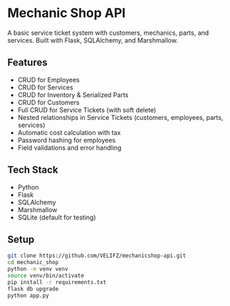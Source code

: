 # Mechanic Shop API

A basic service ticket system with customers, mechanics, parts, and services. Built with Flask, SQLAlchemy, and Marshmallow.

## Features

-  CRUD for Employees
-  CRUD for Services
-  CRUD for Inventory & Serialized Parts
-  CRUD for Customers
-  Full CRUD for Service Tickets (with soft delete)
-  Nested relationships in Service Tickets (customers, employees, parts, services)
-  Automatic cost calculation with tax
-  Password hashing for employees
-  Field validations and error handling

## Tech Stack

- Python
- Flask
- SQLAlchemy
- Marshmallow
- SQLite (default for testing)

## Setup

```bash
git clone https://github.com/VELIFZ/mechanicshop-api.git
cd mechanic_shop
python -m venv venv
source venv/bin/activate
pip install -r requirements.txt
flask db upgrade
python app.py